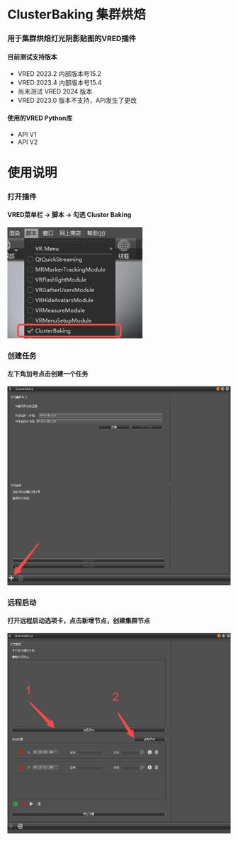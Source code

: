 # ClusterBaking 集群烘焙
 ### 用于集群烘焙灯光阴影贴图的VRED插件
  #### 目前测试支持版本
 - VRED 2023.2 内部版本号15.2
 - VRED 2023.4 内部版本号15.4
 - 尚未测试 VRED 2024 版本
 - VRED 2023.0 版本不支持，API发生了更改
 #### 使用的VRED Python库
 - API V1
 - API V2
# 使用说明
### 打开插件
#### VRED菜单栏 -> 脚本 -> 勾选 Cluster Baking
![1](readme/1.jpg "1")

### 创建任务
#### 左下角加号点击创建一个任务
![2](readme/2.jpg "2")

### 远程启动
#### 打开远程启动选项卡，点击新增节点，创建集群节点
![3](readme/3.jpg "3")